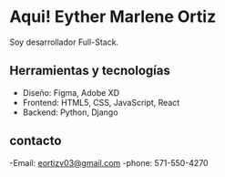 # Aqui! Eyther Marlene Ortiz 
Soy desarrollador Full-Stack.

## Herramientas y tecnologías

- Diseño: Figma, Adobe XD  
- Frontend: HTML5, CSS, JavaScript, React  
- Backend: Python, Django

## contacto
-Email: eortizv03@gmail.com
-phone: 571-550-4270

